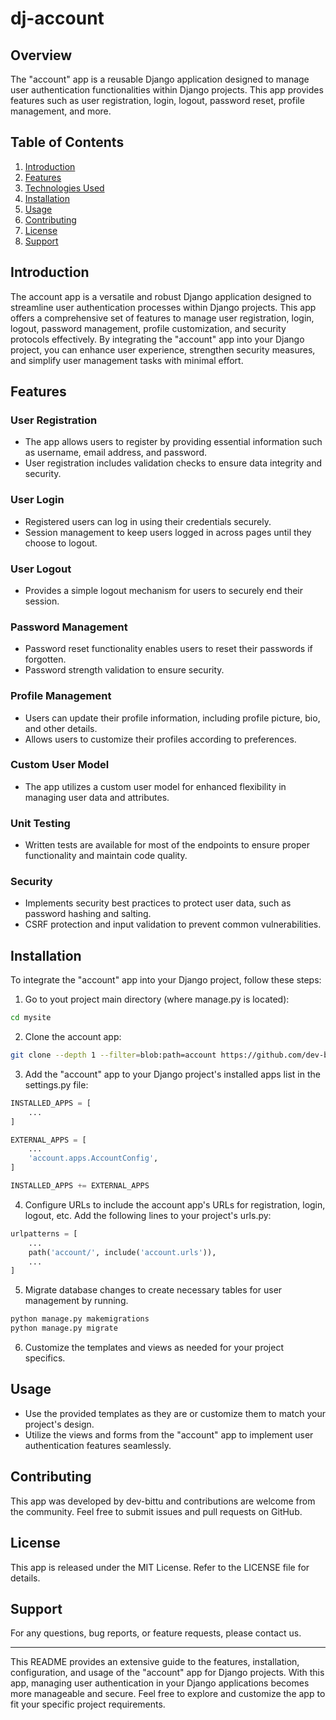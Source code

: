 # dj-account
## Overview
The "account" app is a reusable Django application designed to manage user authentication functionalities within Django projects.
This app provides features such as user registration, login, logout, password reset, profile management, and more.

## Table of Contents
1. [Introduction](#introduction)
2. [Features](#features)
3. [Technologies Used](#technologies-used)
4. [Installation](#installation)
5. [Usage](#usage)
6. [Contributing](#contributing)
7. [License](#license)
8. [Support](#support)

## Introduction
The account app is a versatile and robust Django application designed to streamline user authentication processes within Django projects.
This app offers a comprehensive set of features to manage user registration, login, logout, password management, profile customization, and security protocols effectively.
By integrating the "account" app into your Django project, you can enhance user experience, strengthen security measures, and simplify user management tasks with minimal effort.

## Features
### User Registration
- The app allows users to register by providing essential information such as username, email address, and password.
- User registration includes validation checks to ensure data integrity and security.

### User Login
- Registered users can log in using their credentials securely.
- Session management to keep users logged in across pages until they choose to logout.

### User Logout
- Provides a simple logout mechanism for users to securely end their session.

### Password Management
- Password reset functionality enables users to reset their passwords if forgotten.
- Password strength validation to ensure security.

### Profile Management
- Users can update their profile information, including profile picture, bio, and other details.
- Allows users to customize their profiles according to preferences.

### Custom User Model
- The app utilizes a custom user model for enhanced flexibility in managing user data and attributes.

### Unit Testing
- Written tests are available for most of the endpoints to ensure proper functionality and maintain code quality.

### Security
- Implements security best practices to protect user data, such as password hashing and salting.
- CSRF protection and input validation to prevent common vulnerabilities.

## Installation
To integrate the "account" app into your Django project, follow these steps:
1. Go to yout project main directory (where manage.py is located):
```bash
cd mysite
```
2. Clone the account app:
```bash
git clone --depth 1 --filter=blob:path=account https://github.com/dev-bittu/dj-account account
```
3. Add the "account" app to your Django project's installed apps list in the settings.py file:
```python
INSTALLED_APPS = [
    ...
]

EXTERNAL_APPS = [
    ...
    'account.apps.AccountConfig',
]

INSTALLED_APPS += EXTERNAL_APPS
```
4. Configure URLs to include the account app's URLs for registration, login, logout, etc. Add the following lines to your project's urls.py:
```python
urlpatterns = [
    ...
    path('account/', include('account.urls')),
    ...
]
```
5. Migrate database changes to create necessary tables for user management by running.
```bash
python manage.py makemigrations
python manage.py migrate
```
6. Customize the templates and views as needed for your project specifics.

## Usage
- Use the provided templates as they are or customize them to match your project's design.
- Utilize the views and forms from the "account" app to implement user authentication features seamlessly.

## Contributing
This app was developed by dev-bittu and contributions are welcome from the community.
Feel free to submit issues and pull requests on GitHub.

## License
This app is released under the MIT License.
Refer to the LICENSE file for details.

## Support
For any questions, bug reports, or feature requests, please contact us.

---
This README provides an extensive guide to the features, installation, configuration, and usage of the "account" app for Django projects.
With this app, managing user authentication in your Django applications becomes more manageable and secure.
Feel free to explore and customize the app to fit your specific project requirements.
